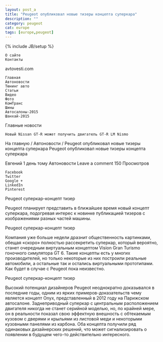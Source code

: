 ```yaml
---
layout: post_a
title: "Peugeot опубликовал новые тизеры концепта суперкара"
description: ""
category: peugeot
cat: europe
tags: [europe,peugeot]
---
```

{% include JB/setup %}

	

    О сайте
    Контакты

avtovesti.com

    Главная
    Автоновости
    Тюнинг авто
    Статьи
    Видео
    Фото
    КомТранс
    Шины
    Автосалоны-2015
    Шанхай-2015

Главные новости <!-- more -->

    Новый Nissan GT-R может получить двигатель GT-R LM Nismo

На главную / Автоновости / Peugeot опубликовал новые тизеры концепта суперкара
Peugeot опубликовал новые тизеры концепта суперкара

Евгений 1 день тому	Автоновости Leave a comment 150 Просмотров

    Facebook
    Twitter
    Google +
    LinkedIn
    Pinterest

Peugeot суперкар-концепт тизер

Peugeot планирует представить в ближайшее время новый концепт суперкара, подогревая интерес к новинке публикацией тизеров с изображениями разных частей машины.

Peugeot суперкар-концепт тизер

Компания уже больше недели дразнит общественность картинками, обещая «скоро» полностью рассекретить суперкар, который вероятно, станет очередным виртуальным концептом Vision Gran Turismo гоночного симулятора GT 6. Такие концепты есть у многих производителей, но только некоторые из них построили реальные автомобили, а остальные так и остались виртуальными прототипами. Как будет в случае с Peugeot пока неизвестно.

Peugeot суперкар-концепт тизер

Высокий потенциал дизайнеров Peugeot неоднократно доказывался в последние годы, одним из ярких примеров-доказательств чему является концепт Onyx, представленный в 2012 году на Парижском автосалоне. Заднеприводный суперкар с центральным расположением двигателя никогда не станет серийной моделью, но, по крайней мере, он в реальности показал свою эффектную внешность с обтекаемым кузовом с дверями и крыльями из листовой меди и некоторыми кузовными панелями из карбона. Оба концепта получили ряд одинаковых дизайнерских решений, что может сигнализировать о появлении в будущем чего-то действительно интересного.